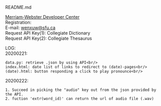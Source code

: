 README.md<br/>

[Merriam-Webster Developer Center](https://dictionaryapi.com)<br/>
Registration:<br/>
E-mail: wenxuw@sfu.ca<br/>
Request API Key(1): Collegiate Dictionary<br/>
Request API Key(2): Collegiate Thesaurus<br/>

LOG:<br/>
20200221:<br/>

    data.py: retrieve .json by using API<br/>
    index.html: date list of links to redirect to (date)-pages<br/>
    (date).html: button responding a click to play pronounce<br/>

20200222:<br/>

    1. Succeed in picking the "audio" key out from the json provided by the API.
    2. fuction 'extr(word_id)' can return the url of audio file (.wav)
